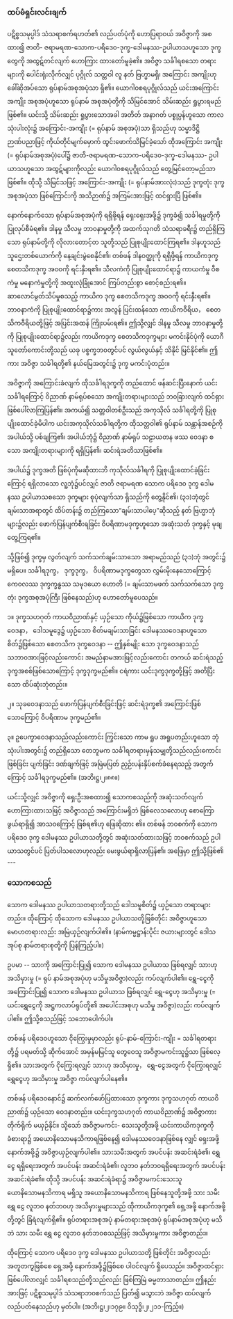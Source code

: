 ### ထပ်မံရှင်းလင်းချက်

ပဋိစ္စသမုပ္ပါဒ် သံသရာစက်ရဟတ်၏ လည်ပတ်ပုံကို ဟောပြရာဝယ် အဝိဇ္ဇာကို အစထား၍ ဇာတိ-
ဇရာမရဏ-သောက-ပရိဒေ၀-ဒုက္ခ-ဒေါမနဿ-ဥပါယာသဟူသော ဒုက္ခတွေကို အထွဋ်တင်လျက် ဟောကြား
ထားတော်မူခဲ့၏။ အဝိဇ္ဇာ သင်္ခါရစသော တရားများကို ပေါင်းရုံးလိုက်လျှင် ပုဂ္ဂိုလ် သတ္တဝါ လူ နတ် ဗြဟ္မာမရှိ၊
အကြောင်း အကျိုးဟု ခေါ်ဆိုအပ်သော ရုပ်နာမ်အစုအပုံသာ ရှိ၏။ ယောဂါ၀စရပုဂ္ဂိုလ်သည် ယင်းအကြောင်း
အကျိုး အစုအပုံဟူသော ရုပ်နာမ် အစုအပုံတို့ကို သိမြင်အောင် သိမ်းဆည်း ရှုပွားရမည် ဖြစ်၏။ ယင်းသို့
သိမ်းဆည်း ရှုပွားသောအခါ အတိတ် အနာဂတ် ပစ္စုပ္ပန်ဟူသော ကာလသုံးပါးလုံး၌ အကြောင်း-အကျိုး
(= ရုပ်နာမ် အစုအပုံ)သာ ရှိသည်ဟု သမ္မာဒိဋ္ဌိဉာဏ်ပညာဖြင့် ကိုယ်တိုင်မျက်မှောက် ထွင်းဖောက်သိမြင်ခဲ့သော်
ထိုအကြောင်း အကျိုး (= ရုပ်နာမ်အစုအပုံ)ပေါ်၌ ဇာတိ-ဇရာမရဏ-သောက-ပရိဒေ၀-ဒုက္ခ-ဒေါမနဿ-
ဥပါယာသဟူသော အထွဋ်များကိုလည်း ယောဂါ၀စရပုဂ္ဂိုလ်သည် တွေ့မြင်တော့မည်သာ ဖြစ်၏။ ထိုသို့
သိမြင်သဖြင့် အကြောင်း-အကျိုး (= ရုပ်နာမ်အားလုံး)သည် ဒုက္ခတုံး ဒုက္ခအစုအပုံသာ ဖြစ်ကြောင်းကို
အသိဉာဏ်၌ အကြမ်းအားဖြင့် ထင်ရှားပြီ ဖြစ်၏။

နောက်နောက်သော ရုပ်နာမ်အစုအပုံကို ရရှိဖို့ရန် ရှေးရှေးအဖို့၌ ဒုက္ခခံ၍ သင်္ခါရမှုတို့ကို ပြုလုပ်စီမံရ၏။
ဒါနမှု သီလမှု ဘာ၀နာမှုတို့ကို အထက်သုဂတိ သံသရာခရီး၌ တည်ရှိကြသော ရုပ်နာမ်တို့ကို လိုလားတောင့်တ
သူတို့သည် ပြုစုပျိုးထောင်ကြရ၏။ ဒါနဟူသည် သူဌေးတစ်ယောက်ကို နေ့ချင်းမွဲစေနိုင်၏၊ တစ်ဖန် ဒါနဝတ္ထုကို
ရရှိဖို့ရန် ကာယိကဒုက္ခ စေတသိကဒုက္ခ အဝ၀ကို ရင်းနှီးရ၏။ သီလကံကို ပြုစုပျိုးထောင်ရာ၌ ကာယကံမှု
ဝီစကံမှု မနောကံမှုတို့ကို အထူးလုံခြုံအောင် ကြပ်တည်းစွာ စောင့်စည်းရ၏။ ဆာလောင်မွတ်သိပ်မှုစသည့် ကာယိက
ဒုက္ခ စေတသိကဒုက္ခ အဝ၀ကို ရင်းနှီးရ၏။ ဘာ၀နာကံကို ပြုစုပျိုးထောင်ရာ၌ကား အလွန် ပြင်းထန်သော
ကာယိကဝီရိယ， စေတသိကဝီရိယတို့ဖြင့် အပြင်းအထန် ကြိုးပမ်းရ၏။ ဤသို့လျှင် ဒါနမှု သီလမှု ဘာ၀နာမှုတို့ကို
ပြုစုပျိုးထောင်ရာ၌လည်း ကာယိကဒုက္ခ စေတသိကဒုက္ခများ မကင်းနိုင်ပုံကို ယောဂီ သူတော်ကောင်းတို့သည်
ယခု ပစ္စက္ခဘ၀တွင်ပင် လွယ်လွယ်နှင့် သိနိုင် မြင်နိုင်၏။ ဤကား အဝိဇ္ဇာ သင်္ခါရတို့၏ နယ်မြေအတွင်း၌ ဒုက္ခ
မကင်းပုံတည်း။

အဝိဇ္ဇာကို အကြောင်းခံလျက် ထိုသင်္ခါရဒုက္ခကို တည်ထောင် ဖန်ဆင်းပြီးနောက် ယင်းသင်္ခါရကြောင့်
ဝိညာဏ် နာမ်ရုပ်စသော အကျိုးတရားများသည် ဘ၀ခြားလျက် ထင်ရှား ဖြစ်ပေါ်လာကြပြန်၏။ အကယ်၍
သတ္တဝါတစ်ဦးသည် အကုသိုလ် သင်္ခါရတို့ကို ပြုစုပျိုးထောင်ခဲ့မိပါက ယင်းအကုသိုလ်သင်္ခါရတို့က ထိုသတ္တဝါ၏
ရုပ်နာမ် သန္တာန်အစဉ်ကို အပါယ်သို့ ပစ်ချကြ၏၊ အပါယ်ဘုံ၌ ဝိညာဏ် နာမ်ရုပ် သဠာယတန ဖဿ ဝေဒနာ
စသော အကျိုးတရားများကို ရရှိပြန်၏၊ ဆင်းရဲအတိသာဖြစ်၏။

အပါယ်၌ ဒုက္ခအတိ ဖြစ်ပုံကိုမဆိုထားဘိ ကုသိုလ်သင်္ခါရကို ပြုစုပျိုးထောင်ခဲ့ခြင်းကြောင့် ရရှိလာသော
လူ့ဘုံ၌ပင်လျှင် ဇာတိ ဇရာမရဏ သောက ပရိဒေ၀ ဒုက္ခ ဒေါမနဿ ဥပါယာသစသော ဒုက္ခများ စုပုံလျက်သာ
ရှိသည်ကို တွေ့နိုင်၏၊ (၃၁)ဘုံတွင် ချမ်းသာအရာတွင် ထိပ်တန်း၌ တည်ကြသော“ချမ်းသာပါပေ့”ဆိုသည့် နတ်
ဗြဟ္မာဘုံများ၌လည်း ဖောက်ပြန်ပျက်စီးရခြင်း ဝိပရိဏာမဒုက္ခဟူသော အဆုံးသတ် ဒုက္ခနှင့် မုချ တွေ့ကြရ၏။

သို့ဖြစ်၍ ဒုက္ခမှ လွတ်လျက် သက်သက်ချမ်းသာသော အရာမည်သည် (၃၁)ဘုံ အတွင်း၌ မရှိပေ။
သင်္ခါရဒုက္ခ， ဒုက္ခဒုက္ခ， ဝိပရိဏာမဒုက္ခတွေသာ လွှမ်းမိုးနေသောကြောင့် ကေ၀လဿ ဒုက္ခက္ခန္ဓဿ သမုဒယော
ဟောတိ (= ချမ်းသာမဖက် သက်သက်သော ဒုက္ခတုံး ဒုက္ခအစုအပုံကြီး ဖြစ်နေသည်)ဟု ဟောတော်မူပေသည်။

၁။ ဒုက္ခသဟဂုတ် ကာယဝိညာဏ်နှင့် ယှဉ်သော ကိုယ်၌ဖြစ်သော ကာယိက ဒုက္ခဝေဒနာ， ဒေါသမူဒွေ၌
ယှဉ်သော စိတ်မချမ်းသာခြင်း ဒေါမနဿဝေဒနာဟူသော စိတ်၌ဖြစ်သော စေတသိက ဒုက္ခဝေဒနာ -- ဤနှစ်မျိုး
သော ဒုက္ခဝေဒနာသည် သဘာ၀အားဖြင့်လည်းကောင်း အမည်နာမအားဖြင့်လည်းကောင်း တကယ် ဆင်းရဲသည့်
ဒုက္ခအစစ်ဖြစ်သောကြောင့် ဒုက္ခဒုက္ခမည်၏။ ငရဲကား ယင်းဒုက္ခဒုက္ခတို့ဖြင့် အတိပြီးသော ထိပ်ဆုံးဘုံတည်း။

၂။ သုခဝေဒနာသည် ဖောက်ပြန်ပျက်စီးခြင်းဖြင့် ဆင်းရဲဒုက္ခ၏ အကြောင်းဖြစ်သောကြောင့် ဝိပရိဏာမ
ဒုက္ခမည်၏။

၃။ ဥပေက္ခာဝေဒနာသည်လည်းကောင်း ကြွင်းသော ကာမ ရူပ အရူပတည်းဟူသော ဘုံသုံးပါးအတွင်း၌
တည်ရှိသော တေဘူမက သင်္ခါရတရားမှန်သမျှတို့သည်လည်းကောင်း ဖြစ်ခြင်း ပျက်ခြင်း ဒဏ်ချက်ဖြင့်
အမြဲမပြတ် ညှဉ်းပန်းနှိပ်စက်ခံနေရသည့် အတွက်ကြောင့် သင်္ခါရဒုက္ခမည်၏။ (အဘိ၊ဋ္ဌ၊၂၊၈၈။)

ယင်းသို့လျှင် အဝိဇ္ဇာကို ရှေးဦးအစထား၍ သောကစသည်ကို အဆုံးသတ်လျက် ဟောကြားထားသဖြင့်
အဝိဇ္ဇာသည် အကြောင်းမရှိဘဲ ဖြစ်လေသလောဟု စောကြောဖွယ်ရာရှိ၍ အာသ၀ကြောင့် ဖြစ်ရ၏ဟု ဖြေဆိုထား
၏။ တစ်ဖန် ဘ၀စက်ကို သောက ပရိဒေ၀ ဒုက္ခ ဒေါမနဿ ဥပါယာသတို့တွင် အဆုံးသတ်ထားသဖြင့်
ဘ၀စက်သည် ဥပါယာသတွင်ပင် ပြတ်ပါသလောဟုလည်း မေးဖွယ်ရာရှိလာပြန်၏၊ အဖြေမှာ ဤသို့ဖြစ်၏ ---

### သောကစသည်

သောက ဒေါမနဿ ဥပါယာသတရားတို့သည် ဒေါသမူစိတ်၌ ယှဉ်သော တရားများတည်း။ ထိုကြောင့်
ထိုသောက ဒေါမနဿ ဥပါယာသတို့ဖြစ်တိုင်း အဝိဇ္ဇာဟူသော မောဟတရားလည်း အမြဲယှဉ်လျက်ပါ၏။
(နာမ်ကမ္မဋ္ဌာန်းပိုင်း ဇယားများတွင် ဒေါသအုပ်စု နာမ်တရားစုတို့ကို ပြန်ကြည့်ပါ။)

ဥပမာ -- သားကို အကြောင်းပြု၍ သောက ဒေါမနဿ ဥပါယာသ ဖြစ်ရလျှင် သားဟု အသိမှားမှု (= ရုပ်
နာမ်အစုအပုံဟု မသိမှုအဝိဇ္ဇာ)လည်း ကပ်လျက်ပါ၏။ ရွှေ-ငွေကို အကြောင်းပြု၍ သောက ဒေါမနဿ ဥပါယာသ
ဖြစ်ရလျှင် ရွှေ-ငွေဟု အသိမှားမှု (= ယင်းရွှေငွေကို အဋ္ဌကလာပ်ရုပ်တို့၏ အပေါင်းအစုဟု မသိမှု အဝိဇ္ဇာ)လည်း
ကပ်လျက်ပါ၏။ ဤသို့စသည်ဖြင့် သဘောပေါက်ပါ။

တစ်ဖန် ပရိဒေ၀ဟူသော ငိုကြွေးမှုမှာလည်း ရုပ်-နာမ်-ကြောင်း-ကျိုး = သင်္ခါရတရားတို့၌ ပရမတ်သို့
ဆိုက်အောင် အမှန်မမြင်သူ တွေဝေသူ အဝိဇ္ဇာမကင်းသူ၌သာ ဖြစ်လေ့ရှိ၏။ သားအတွက် ငိုကြွေးရလျှင် သားဟု
အသိမှားမှု， ရွှေ-ငွေအတွက် ငိုကြွေးရလျှင် ရွှေငွေဟု အသိမှားမှု အဝိဇ္ဇာ ကပ်လျက်ပါနေ၏။

တစ်ဖန် ပရိဒေ၀နောင်၌ ဆက်လက်ဖော်ပြထားသော ဒုက္ခကား ဒုက္ခသဟဂုတ် ကာယဝိညာဏ်၌ ယှဉ်သော
ဝေဒနာတည်း။ ယင်းဒုက္ခသဟဂုတ် ကာယဝိညာဏ်၌ အဝိဇ္ဇာကား တိုက်ရိုက် မယှဉ်နိုင်။ သို့သော် အဝိဇ္ဇာမကင်း-
သေးသူတို့အဖို့ ယင်းကာယိကဒုက္ခကို ခံစားရာ၌ အယောနိသောမနသိကာရဖြစ်နေ၍ ဒေါမနဿဝေဒနာဖြစ်နေ
လျှင် ရှေးအဖို့ နောက်အဖို့၌ အဝိဇ္ဇာယှဉ်လျက်ပါ၏။ သားသမီးအတွက် အပင်ပန်း အဆင်းရဲခံ၏၊ ရွှေ ငွေ
ရရှိရေးအတွက် အပင်ပန်း အဆင်းရဲခံ၏၊ လူဘ၀ နတ်ဘ၀ရရှိရေးအတွက် အပင်ပန်း အဆင်းရဲခံ၏။ ထိုသို့
အပင်ပန်း အဆင်းရဲခံရာ၌ အဝိဇ္ဇာမကင်းသေးသူ ယောနိသောမနသိကာရ မရှိသူ အယောနိသောမနသိကာရ
ဖြစ်နေသူတို့အဖို့ သား သမီး ရွှေ ငွေ လူဘ၀ နတ်ဘ၀ဟု အသိမှားမှုများသည် ထိုကာယိကဒုက္ခ၏ ရှေ့အဖို့
နောက်အဖို့တို့တွင် ခြံရံလျက်ရှိ၏။ ရုပ်တရားအစုအပုံ နာမ်တရားအစုအပုံ ရုပ်နာမ်အစုအပုံဟု မသိဘဲ သား
သမီး ရွှေ ငွေ လူဘ၀ နတ်ဘ၀စသည်ဖြင့် အသိမှားမှုကား အဝိဇ္ဇာတည်း။

ထိုကြောင့် သောက ပရိဒေ၀ ဒုက္ခ ဒေါမနဿ ဥပါယာသတို့ ဖြစ်တိုင်း အဝိဇ္ဇာလည်း အတူတကွဖြစ်စေ
ရှေ့အဖို့ နောက်အဖို့၌ဖြစ်စေ ပါဝင်လျက် ရှိပေသည်။ အဝိဇ္ဇာထင်ရှား ဖြစ်ပေါ်လာလျှင် သင်္ခါရစသည်တို့သည်လည်း
ဖြစ်ကြမြဲ ဓမ္မတာသာတည်း။ ဤနည်းအားဖြင့် ပဋိစ္စသမုပ္ပါဒ် သံသရာဘ၀စက်သည် ပြတ်၍ မသွားဘဲ အဝိဇ္ဇာ
ထပ်လျက် လည်ပတ်နေသည်ဟု မှတ်ပါ။ (အဘိ၊ဋ္ဌ၊၂၊၁၇၉။ ဝိသုဒ္ဓိ၊၂၊၂၁၁-ကြည့်။)
